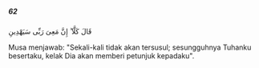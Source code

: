 ##### 62

<span class="ayah">قَالَ كَلَّآ ۖ إِنَّ مَعِىَ رَبِّى سَيَهْدِينِ</span>

<span class="ayah_translation">Musa menjawab: "Sekali-kali tidak akan tersusul; sesungguhnya Tuhanku besertaku, kelak Dia akan memberi petunjuk kepadaku".</span>
